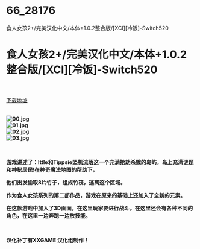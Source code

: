 # 66_28176
食人女孩2+/完美汉化中文/本体+1.0.2整合版/[XCI][冷饭]-Switch520
# 食人女孩2+/完美汉化中文/本体+1.0.2整合版/[XCI][冷饭]-Switch520
 <br/></br>
[下载地址](https://www.switch520.cc/article/28176 "下载地址")
<br/></br>

<p><strong><img title="00.jpg" src="https://www.switch520.cc/muke_img/2022_03_14_598d73efec99d.jpg" alt="00.jpg"></strong><br>
<strong><img title="01.jpg" src="https://www.switch520.cc/muke_img/2022_03_14_54d9eb58dc0f0.jpg" alt="01.jpg"></strong><br>
<strong><img title="02.jpg" src="https://www.switch520.cc/muke_img/2022_03_14_de6f7d39da0ec.jpg" alt="02.jpg"></strong><br>
<strong><img title="03.jpg" src="https://www.switch520.cc/muke_img/2022_03_14_404edc33e085b.jpg" alt="03.jpg">&nbsp;</strong></p>
<p>&nbsp;</p>
<p><strong>游戏讲述了：Ittle和Tippsie坠机流落这一个充满抢劫杀戮的岛屿，岛上充满谜题和神秘居民!在神奇魔法地图的帮助下，</strong></p>
<p><strong>他们出发偷取8片竹子，组成竹筏，逃离这个区域。</strong></p>
<p><strong>作为食人女孩系列的第二部作品，游戏在原来的基础上还加入了全新的元素。</strong></p>
<p><strong>在这款游戏中加入了3D画面，在这里玩家要进行战斗。在这里还会有各种不同的角色，在这里一边奔跑一边放技能。</strong></p>
<p>&nbsp;</p>
<p><strong>汉化补丁有XXGAME 汉化组制作！</strong></p>
<p>&nbsp;</p>



